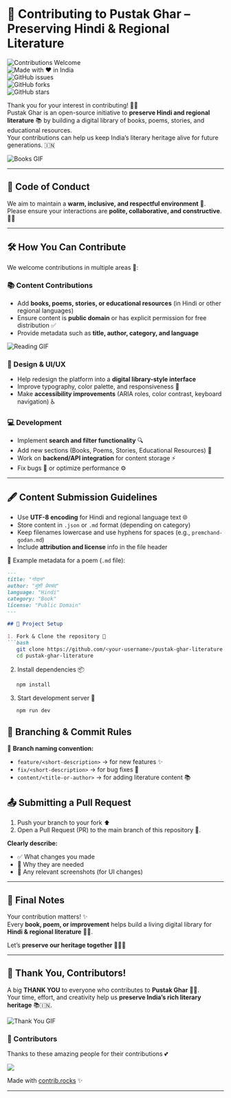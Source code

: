 # 🤝 Contributing to Pustak Ghar – Preserving Hindi & Regional Literature  

![Contributions Welcome](https://img.shields.io/badge/contributions-welcome-brightgreen?style=for-the-badge&logo=github)  
![Made with ❤️ in India](https://img.shields.io/badge/Made%20with-❤️%20in%20India-orange?style=for-the-badge)  
![GitHub issues](https://img.shields.io/github/issues/alizahh-7/pustak-gharr?style=flat-square)  
![GitHub forks](https://img.shields.io/github/forks/alizahh-7/pustak-gharr?style=flat-square)  
![GitHub stars](https://img.shields.io/github/stars/alizahh-7/pustak-gharr?style=flat-square)  
 

Thank you for your interest in contributing! 🌸✨  
Pustak Ghar is an open-source initiative to **preserve Hindi and regional literature** 📚 by building a digital library of books, poems, stories, and educational resources.  
Your contributions can help us keep India’s literary heritage alive for future generations. 🇮🇳  

![Books GIF](https://media.giphy.com/media/v1.Y2lkPTc5MGI3NjExdjB2YTc5MHg1cjBjMjd2NHB4ZTliY213Y3cxc215MXl4YXYxNnd1ZiZlcD12MV9naWZzX3NlYXJjaCZjdD1n/qJFNKmwkglLZPPOHd7/giphy.gif)  

---

## 📜 Code of Conduct  

We aim to maintain a **warm, inclusive, and respectful environment** 🤗.  
Please ensure your interactions are **polite, collaborative, and constructive**. 💬✨  

---

## 🛠️ How You Can Contribute  

We welcome contributions in multiple areas 🚀:  

### 📚 Content Contributions  
- Add **books, poems, stories, or educational resources** (in Hindi or other regional languages)  
- Ensure content is **public domain** or has explicit permission for free distribution ✅  
- Provide metadata such as **title, author, category, and language**  

![Reading GIF](https://media4.giphy.com/media/v1.Y2lkPTc5MGI3NjExbXFvY2I5N2xmaHNpOHd5bHE3d2NuZG16MG03bG1vNHM2aWJkb3UwYyZlcD12MV9pbnRlcm5hbF9naWZfYnlfaWQmY3Q9Zw/xUA7b2OfgTuVzqpVXq/giphy.gif)  

### 🎨 Design & UI/UX  
- Help redesign the platform into a **digital library-style interface**  
- Improve typography, color palette, and responsiveness 🎨  
- Make **accessibility improvements** (ARIA roles, color contrast, keyboard navigation) ♿  

### 💻 Development  
- Implement **search and filter functionality** 🔍  
- Add new sections (Books, Poems, Stories, Educational Resources) 📑  
- Work on **backend/API integration** for content storage ⚡  
- Fix bugs 🐛 or optimize performance ⚙️  

---

## 🖋 Content Submission Guidelines  

- Use **UTF-8 encoding** for Hindi and regional language text 🌐  
- Store content in `.json` or `.md` format (depending on category)  
- Keep filenames lowercase and use hyphens for spaces (e.g., `premchand-godan.md`)  
- Include **attribution and license** info in the file header  

📑 Example metadata for a poem (`.md` file):  

```markdown
---
title: "गोदान"
author: "मुंशी प्रेमचंद"
language: "Hindi"
category: "Book"
license: "Public Domain"
---

## 📂 Project Setup

1. Fork & Clone the repository 🍴  
```bash
   git clone https://github.com/<your-username>/pustak-ghar-literature.git
   cd pustak-ghar-literature
```
2. Install dependencies 📦  
```bash
   npm install
```
3. Start development server 🚀  
```bash
   npm run dev
```

## 🌱 Branching & Commit Rules

🌿 **Branch naming convention:**

- `feature/<short-description>` → for new features ✨  
- `fix/<short-description>` → for bug fixes 🐛  
- `content/<title-or-author>` → for adding literature content 📚  

## 📤 Submitting a Pull Request

1. Push your branch to your fork ⬆️  
2. Open a Pull Request (PR) to the main branch of this repository 📝.  

**Clearly describe:**
- ✅ What changes you made  
- 🔎 Why they are needed  
- 📸 Any relevant screenshots (for UI changes)  

---

## 🌟 Final Notes

Your contribution matters! ✨  
Every **book, poem, or improvement** helps build a living digital library for **Hindi & regional literature** 📖💖.  

Let’s **preserve our heritage together** 🚀🇮🇳

---

## 💖 Thank You, Contributors!  

A big **THANK YOU** to everyone who contributes to **Pustak Ghar** 🌸✨.  
Your time, effort, and creativity help us **preserve India’s rich literary heritage** 📚🇮🇳.  

![Thank You GIF](https://media.giphy.com/media/l0ExncehJzexFpRHq/giphy.gif)  

### 🌟 Contributors  

Thanks to these amazing people for their contributions 💕  

<a href="https://github.com/alizahh-7/pustak-gharr/graphs/contributors">
  <img src="https://contrib.rocks/image?repo=alizahh-7/pustak-gharr" />
</a>  

Made with [contrib.rocks](https://contrib.rocks) ✨  

---
